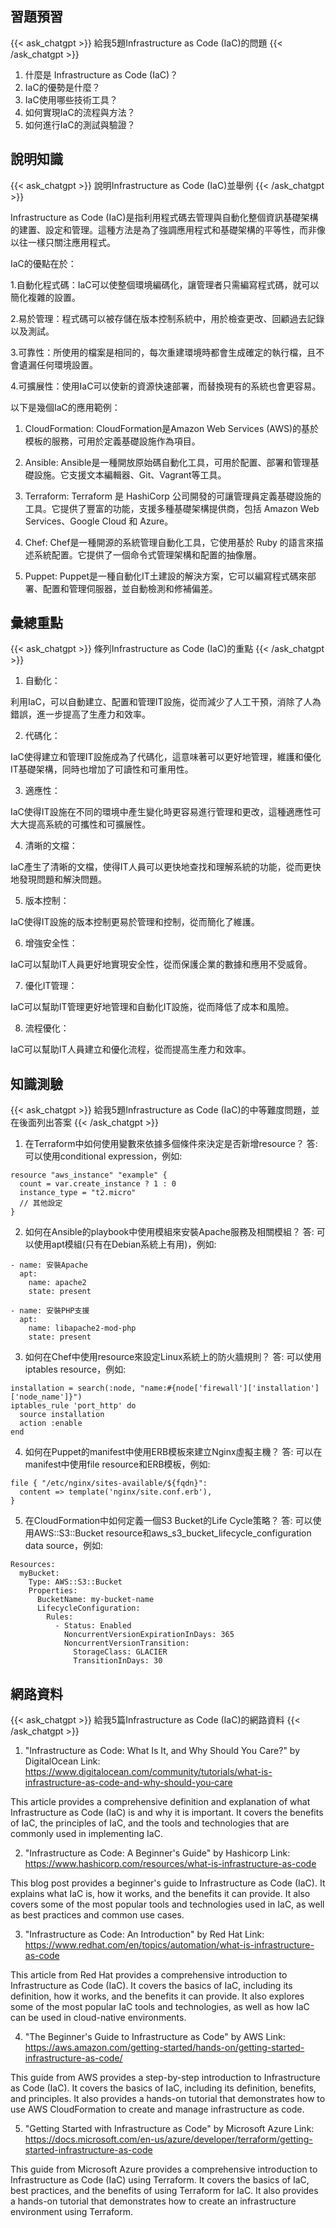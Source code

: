 ## 習題預習
{{< ask_chatgpt >}}
給我5題Infrastructure as Code (IaC)的問題
{{< /ask_chatgpt >}}



1. 什麼是 Infrastructure as Code (IaC)？
2. IaC的優勢是什麼？
3. IaC使用哪些技術工具？
4. 如何實現IaC的流程與方法？
5. 如何進行IaC的測試與驗證？   

## 說明知識
{{< ask_chatgpt >}}
說明Infrastructure as Code (IaC)並舉例
{{< /ask_chatgpt >}}



Infrastructure as Code (IaC)是指利用程式碼去管理與自動化整個資訊基礎架構的建置、設定和管理。這種方法是為了強調應用程式和基礎架構的平等性，而非像以往一樣只關注應用程式。

IaC的優點在於：

1.自動化程式碼：IaC可以使整個環境編碼化，讓管理者只需編寫程式碼，就可以簡化複雜的設置。

2.易於管理：程式碼可以被存儲在版本控制系統中，用於檢查更改、回顧過去記錄以及測試。

3.可靠性：所使用的檔案是相同的，每次重建環境時都會生成確定的執行檔，且不會遺漏任何環境設置。

4.可擴展性：使用IaC可以使新的資源快速部署，而替換現有的系統也會更容易。

以下是幾個IaC的應用範例：

1. CloudFormation: CloudFormation是Amazon Web Services (AWS)的基於模板的服務，可用於定義基礎設施作為項目。

2. Ansible: Ansible是一種開放原始碼自動化工具，可用於配置、部署和管理基礎設施。它支援文本編輯器、Git、Vagrant等工具。

3. Terraform: Terraform 是 HashiCorp 公司開發的可讓管理員定義基礎設施的工具。它提供了豐富的功能，支援多種基礎架構提供商，包括 Amazon Web Services、Google Cloud 和 Azure。

4. Chef: Chef是一種開源的系統管理自動化工具，它使用基於 Ruby 的語言來描述系統配置。它提供了一個命令式管理架構和配置的抽像層。

5. Puppet: Puppet是一種自動化IT土建設的解決方案，它可以編寫程式碼來部署、配置和管理伺服器，並自動檢測和修補偏差。   

## 彙總重點
{{< ask_chatgpt >}}
條列Infrastructure as Code (IaC)的重點
{{< /ask_chatgpt >}}



1. 自動化：

利用IaC，可以自動建立、配置和管理IT設施，從而減少了人工干預，消除了人為錯誤，進一步提高了生產力和效率。

2. 代碼化：

IaC使得建立和管理IT設施成為了代碼化，這意味著可以更好地管理，維護和優化IT基礎架構，同時也增加了可讀性和可重用性。

3. 適應性：

IaC使得IT設施在不同的環境中產生變化時更容易進行管理和更改，這種適應性可大大提高系統的可攜性和可擴展性。

4. 清晰的文檔：

IaC產生了清晰的文檔，使得IT人員可以更快地查找和理解系統的功能，從而更快地發現問題和解決問題。

5. 版本控制：

IaC使得IT設施的版本控制更易於管理和控制，從而簡化了維護。

6. 增強安全性：

IaC可以幫助IT人員更好地實現安全性，從而保護企業的數據和應用不受威脅。

7. 優化IT管理：

IaC可以幫助IT管理更好地管理和自動化IT設施，從而降低了成本和風險。

8. 流程優化：

IaC可以幫助IT人員建立和優化流程，從而提高生產力和效率。   

## 知識測驗
{{< ask_chatgpt >}}
給我5題Infrastructure as Code (IaC)的中等難度問題，並在後面列出答案
{{< /ask_chatgpt >}}



1. 在Terraform中如何使用變數來依據多個條件來決定是否新增resource？
答: 可以使用conditional expression，例如:
```
resource "aws_instance" "example" {
  count = var.create_instance ? 1 : 0
  instance_type = "t2.micro"
  // 其他設定
}
```

2. 如何在Ansible的playbook中使用模組來安裝Apache服務及相關模組？
答: 可以使用apt模組(只有在Debian系統上有用)，例如:
```
- name: 安裝Apache
  apt:
    name: apache2
    state: present

- name: 安裝PHP支援
  apt:
    name: libapache2-mod-php
    state: present
```

3. 如何在Chef中使用resource來設定Linux系統上的防火牆規則？
答: 可以使用iptables resource，例如:
```
installation = search(:node, "name:#{node['firewall']['installation']['node_name']}")
iptables_rule 'port_http' do
  source installation
  action :enable
end
```

4. 如何在Puppet的manifest中使用ERB模板來建立Nginx虛擬主機？
答: 可以在manifest中使用file resource和ERB模板，例如:
```
file { "/etc/nginx/sites-available/${fqdn}":
  content => template('nginx/site.conf.erb'),
}
```

5. 在CloudFormation中如何定義一個S3 Bucket的Life Cycle策略？
答: 可以使用AWS::S3::Bucket resource和aws_s3_bucket_lifecycle_configuration data source，例如:
```
Resources:
  myBucket:
    Type: AWS::S3::Bucket
    Properties:
      BucketName: my-bucket-name
      LifecycleConfiguration:
        Rules:
          - Status: Enabled
            NoncurrentVersionExpirationInDays: 365
            NoncurrentVersionTransition:
              StorageClass: GLACIER
              TransitionInDays: 30
```
   

## 網路資料
{{< ask_chatgpt >}}
給我5篇Infrastructure as Code (IaC)的網路資料
{{< /ask_chatgpt >}}



1. "Infrastructure as Code: What Is It, and Why Should You Care?" by DigitalOcean 
Link: https://www.digitalocean.com/community/tutorials/what-is-infrastructure-as-code-and-why-should-you-care 

This article provides a comprehensive definition and explanation of what Infrastructure as Code (IaC) is and why it is important. It covers the benefits of IaC, the principles of IaC, and the tools and technologies that are commonly used in implementing IaC.

2. "Infrastructure as Code: A Beginner's Guide" by Hashicorp 
Link: https://www.hashicorp.com/resources/what-is-infrastructure-as-code 

This blog post provides a beginner's guide to Infrastructure as Code (IaC). It explains what IaC is, how it works, and the benefits it can provide. It also covers some of the most popular tools and technologies used in IaC, as well as best practices and common use cases.

3. "Infrastructure as Code: An Introduction" by Red Hat 
Link: https://www.redhat.com/en/topics/automation/what-is-infrastructure-as-code 

This article from Red Hat provides a comprehensive introduction to Infrastructure as Code (IaC). It covers the basics of IaC, including its definition, how it works, and the benefits it can provide. It also explores some of the most popular IaC tools and technologies, as well as how IaC can be used in cloud-native environments.

4. "The Beginner's Guide to Infrastructure as Code" by AWS 
Link: https://aws.amazon.com/getting-started/hands-on/getting-started-infrastructure-as-code/ 

This guide from AWS provides a step-by-step introduction to Infrastructure as Code (IaC). It covers the basics of IaC, including its definition, benefits, and principles. It also provides a hands-on tutorial that demonstrates how to use AWS CloudFormation to create and manage infrastructure as code.

5. "Getting Started with Infrastructure as Code" by Microsoft Azure 
Link: https://docs.microsoft.com/en-us/azure/developer/terraform/getting-started-infrastructure-as-code 

This guide from Microsoft Azure provides a comprehensive introduction to Infrastructure as Code (IaC) using Terraform. It covers the basics of IaC, best practices, and the benefits of using Terraform for IaC. It also provides a hands-on tutorial that demonstrates how to create an infrastructure environment using Terraform.   

